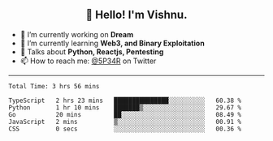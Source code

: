 <h2 align="center">👋 Hello! I'm Vishnu.</h2>


- 🔭 I’m currently working on **Dream**
- 🌱 I’m currently learning **Web3, and Binary Exploitation**
- 💬 Talks about **Python, Reactjs, Pentesting**
- 📫 How to reach me: [@5P34R](https://twitter.com/Vishnu27302693) on Twitter

---
<!--START_SECTION:waka-->

```text
Total Time: 3 hrs 56 mins

TypeScript   2 hrs 23 mins   ███████████████░░░░░░░░░░   60.38 %
Python       1 hr 10 mins    ███████▒░░░░░░░░░░░░░░░░░   29.67 %
Go           20 mins         ██░░░░░░░░░░░░░░░░░░░░░░░   08.49 %
JavaScript   2 mins          ▒░░░░░░░░░░░░░░░░░░░░░░░░   00.91 %
CSS          0 secs          ░░░░░░░░░░░░░░░░░░░░░░░░░   00.36 %
```

<!--END_SECTION:waka-->
